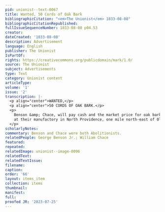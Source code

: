 ```yaml
---
pid: unionist--text-0067
title: Wanted, 50 Cords of Oak Bark
bibliographicCitation: "<em>The Unionist</em> 1833-08-08"
bibliographicCitationRepublished: 
fullIssueSequenceNumber: 1833-08-08 p04.53
creator: 
dateCreated: '1833-08-08'
description: Advertisement
language: English
publisher: The Unionist
IsPartOf: 
rights: https://creativecommons.org/publicdomain/mark/1.0/
source: The Unionist
subject: Advertisements
type: Text
category: Unionist content
articleType: 
volume: '1'
issue: '2'
transcription: |-
  <p align="center">WANTED,</p>
  <p align="center">50 CORDS OF OAK BARK.</p>
  <p>
    Benson &amp; Chace, will pay cash and the market price for oak bark delivered
    at their manufactory in North Providence, one mile north-east of Olneyville
  </p>
scholarlyNotes: 
commentary: Benson and Chace were both Abolitionists.
relatedPeople: George Benson Jr.; William Chace
featured: 
repeated: 
relatedImage: unionist--image-0096
relatedText: 
relatedTextIssue: 
filename: 
caption: 
order: '66'
layout: items_item
collection: items
thumbnail: 
manifest: 
full: 
proofed JR: '2023-07-25'
---
```


